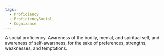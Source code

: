 ```yaml
---
tags:
  - Proficiency
  - ProficiencySocial
  - Cognizance
---
```

A social proficiency. Awareness of the bodily, mental, and spiritual self, and awareness of self-awareness, for the sake of preferences, strengths, weaknesses, and temptations.